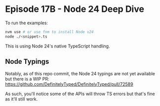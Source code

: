 # Episode 17B - Node 24 Deep Dive

To run the examples:

```sh
nvm use # or use fnm to install Node v24
node ./<snippet>.ts
```

This is using Node 24's native TypeScript handling.

## Node Typings

Notably, as of this repo commit, the Node 24 typings are not yet available but there is a WIP PR: https://github.com/DefinitelyTyped/DefinitelyTyped/pull/72589

As such, you'll notice some of the APIs will throw TS errors but that's fine as it'll still work.